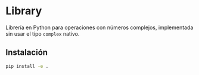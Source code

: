 # Library

Librería en Python para operaciones con números complejos, implementada sin usar el tipo `complex` nativo.

## Instalación

```bash
pip install -e .
